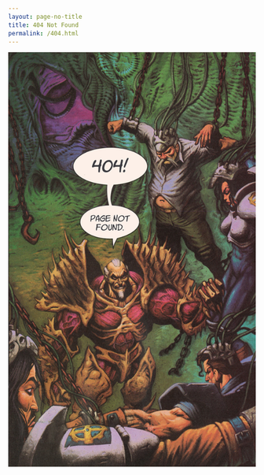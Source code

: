 ```yaml
---
layout: page-no-title
title: 404 Not Found
permalink: /404.html
---
```


![404 Page Not Found](images/404.jpg)
